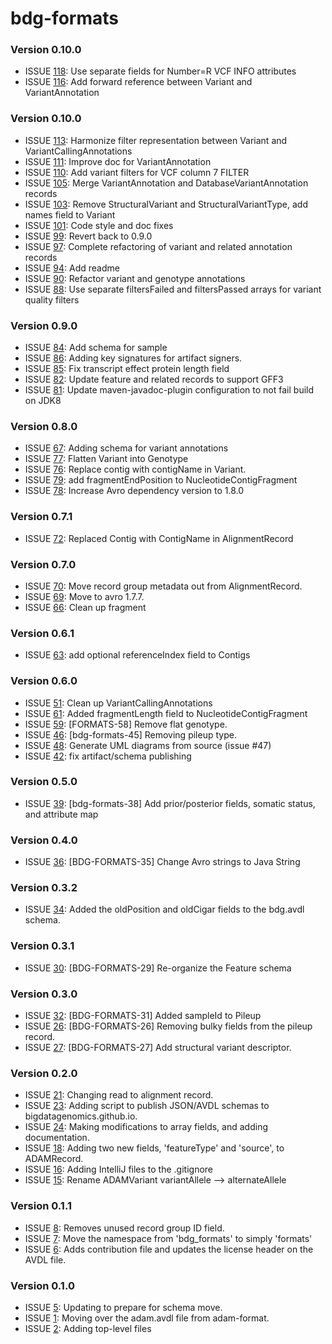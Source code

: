 # bdg-formats #

### Version 0.10.0 ###

* ISSUE [118](https://github.com/bigdatagenomics/bdg-formats/issues/118): Use separate fields for Number=R VCF INFO attributes
* ISSUE [116](https://github.com/bigdatagenomics/bdg-formats/issues/116): Add forward reference between Variant and VariantAnnotation

### Version 0.10.0 ###

* ISSUE [113](https://github.com/bigdatagenomics/bdg-formats/pull/113): Harmonize filter representation between Variant and VariantCallingAnnotations
* ISSUE [111](https://github.com/bigdatagenomics/bdg-formats/pull/111): Improve doc for VariantAnnotation
* ISSUE [110](https://github.com/bigdatagenomics/bdg-formats/pull/110): Add variant filters for VCF column 7 FILTER
* ISSUE [105](https://github.com/bigdatagenomics/bdg-formats/pull/105): Merge VariantAnnotation and DatabaseVariantAnnotation records
* ISSUE [103](https://github.com/bigdatagenomics/bdg-formats/pull/103): Remove StructuralVariant and StructuralVariantType, add names field to Variant
* ISSUE [101](https://github.com/bigdatagenomics/bdg-formats/pull/101): Code style and doc fixes
* ISSUE [99](https://github.com/bigdatagenomics/bdg-formats/pull/99): Revert back to 0.9.0
* ISSUE [97](https://github.com/bigdatagenomics/bdg-formats/pull/97): Complete refactoring of variant and related annotation records
* ISSUE [94](https://github.com/bigdatagenomics/bdg-formats/pull/94): Add readme
* ISSUE [90](https://github.com/bigdatagenomics/bdg-formats/pull/90): Refactor variant and genotype annotations
* ISSUE [88](https://github.com/bigdatagenomics/bdg-formats/pull/88): Use separate filtersFailed and filtersPassed arrays for variant quality filters

### Version 0.9.0 ###

* ISSUE [84](https://github.com/bigdatagenomics/bdg-formats/pull/84): Add schema for sample
* ISSUE [86](https://github.com/bigdatagenomics/bdg-formats/pull/86): Adding key signatures for artifact signers.
* ISSUE [85](https://github.com/bigdatagenomics/bdg-formats/pull/85): Fix transcript effect protein length field
* ISSUE [82](https://github.com/bigdatagenomics/bdg-formats/pull/82): Update feature and related records to support GFF3
* ISSUE [81](https://github.com/bigdatagenomics/bdg-formats/pull/81): Update maven-javadoc-plugin configuration to not fail build on JDK8

### Version 0.8.0 ###

* ISSUE [67](https://github.com/bigdatagenomics/bdg-formats/pull/67): Adding schema for variant annotations
* ISSUE [77](https://github.com/bigdatagenomics/bdg-formats/pull/77): Flatten Variant into Genotype
* ISSUE [76](https://github.com/bigdatagenomics/bdg-formats/pull/76): Replace contig with contigName in Variant.
* ISSUE [79](https://github.com/bigdatagenomics/bdg-formats/pull/79): add fragmentEndPosition to NucleotideContigFragment
* ISSUE [78](https://github.com/bigdatagenomics/bdg-formats/pull/78): Increase Avro dependency version to 1.8.0

### Version 0.7.1 ###

* ISSUE [72](https://github.com/bigdatagenomics/bdg-formats/pull/72): Replaced Contig with ContigName in AlignmentRecord

### Version 0.7.0 ###
* ISSUE [70](https://github.com/bigdatagenomics/bdg-formats/pull/70): Move record group metadata out from AlignmentRecord.
* ISSUE [69](https://github.com/bigdatagenomics/bdg-formats/pull/69): Move to avro 1.7.7.
* ISSUE [66](https://github.com/bigdatagenomics/bdg-formats/pull/66): Clean up fragment

### Version 0.6.1 ###
* ISSUE [63](https://github.com/bigdatagenomics/bdg-formats/pull/63): add optional referenceIndex field to Contigs

### Version 0.6.0 ###
* ISSUE [51](https://github.com/bigdatagenomics/bdg-formats/pull/51): Clean up VariantCallingAnnotations
* ISSUE [61](https://github.com/bigdatagenomics/bdg-formats/pull/61): Added fragmentLength field to NucleotideContigFragment
* ISSUE [59](https://github.com/bigdatagenomics/bdg-formats/pull/59): [FORMATS-58] Remove flat genotype.
* ISSUE [46](https://github.com/bigdatagenomics/bdg-formats/pull/46): [bdg-formats-45] Removing pileup type.
* ISSUE [48](https://github.com/bigdatagenomics/bdg-formats/pull/48): Generate UML diagrams from source (issue #47)
* ISSUE [42](https://github.com/bigdatagenomics/bdg-formats/pull/42): fix artifact/schema publishing

### Version 0.5.0 ###
* ISSUE [39](https://github.com/bigdatagenomics/bdg-formats/pull/39): [bdg-formats-38] Add prior/posterior fields, somatic status, and attribute map

### Version 0.4.0 ###
* ISSUE [36](https://github.com/bigdatagenomics/bdg-formats/pull/36): [BDG-FORMATS-35] Change Avro strings to Java String

### Version 0.3.2 ###
* ISSUE [34](https://github.com/bigdatagenomics/bdg-formats/pull/34): Added the oldPosition and oldCigar fields to the bdg.avdl schema.

### Version 0.3.1 ###
* ISSUE [30](https://github.com/bigdatagenomics/bdg-formats/pull/30): [BDG-FORMATS-29] Re-organize the Feature schema

### Version 0.3.0 ###
* ISSUE [32](https://github.com/bigdatagenomics/bdg-formats/pull/32): [BDG-FORMATS-31] Added sampleId to Pileup
* ISSUE [26](https://github.com/bigdatagenomics/bdg-formats/pull/26): [BDG-FORMATS-26] Removing bulky fields from the pileup record.
* ISSUE [27](https://github.com/bigdatagenomics/bdg-formats/pull/27): [BDG-FORMATS-27] Add structural variant descriptor.

### Version 0.2.0 ###
* ISSUE [21](https://github.com/bigdatagenomics/bdg-formats/pull/21): Changing read to alignment record.
* ISSUE [23](https://github.com/bigdatagenomics/bdg-formats/pull/23): Adding script to publish JSON/AVDL schemas to bigdatagenomics.github.io.
* ISSUE [24](https://github.com/bigdatagenomics/bdg-formats/pull/24): Making modifications to array fields, and adding documentation.
* ISSUE [18](https://github.com/bigdatagenomics/bdg-formats/pull/18): Adding two new fields, 'featureType' and 'source', to ADAMRecord.
* ISSUE [16](https://github.com/bigdatagenomics/bdg-formats/pull/16): Adding IntelliJ files to the .gitignore
* ISSUE [15](https://github.com/bigdatagenomics/bdg-formats/pull/15): Rename ADAMVariant variantAllele --> alternateAllele

### Version 0.1.1 ###
* ISSUE [8](https://github.com/bigdatagenomics/bdg-formats/pull/8): Removes unused record group ID field.
* ISSUE [7](https://github.com/bigdatagenomics/bdg-formats/pull/7): Move the namespace from 'bdg_formats' to simply 'formats'
* ISSUE [6](https://github.com/bigdatagenomics/bdg-formats/pull/6): Adds contribution file and updates the license header on the AVDL file.

### Version 0.1.0 ###
* ISSUE [5](https://github.com/bigdatagenomics/bdg-formats/pull/5): Updating to prepare for schema move.
* ISSUE [1](https://github.com/bigdatagenomics/bdg-formats/pull/1): Moving over the adam.avdl file from adam-format.
* ISSUE [2](https://github.com/bigdatagenomics/bdg-formats/pull/2): Adding top-level files
